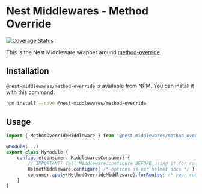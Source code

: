 # Nest Middlewares - Method Override

[![Coverage Status](https://coveralls.io/repos/github/wbhob/nest-middlewares/badge.svg?branch=master)](https://coveralls.io/github/wbhob/nest-middlewares?branch=master)

This is the Nest Middleware wrapper around [method-override](http://www.npmjs.com/package/method-override).

## Installation

`@nest-middlewares/method-override` is available from NPM. You can install it with this command:

```sh
npm install --save @nest-middlewares/method-override
```

## Usage

```ts
import { MethodOverrideMiddleware } from '@nest-middlewares/method-override';

@Module(...)
export class MyModule {
    configure(consumer: MiddlewaresConsumer) {
        // IMPORTANT! Call Middleware.configure BEFORE using it for routes
        HelmetMiddleware.configure( /* options as per helmet docs */ )
        consumer.apply(MethodOverrideMiddleware).forRoutes( /* your routes */ );
    }
}
```
